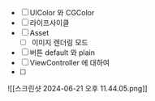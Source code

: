 - [ ] UIColor 와 CGColor
- [ ] 라이프사이클
- [ ] Asset 
	- [ ] 이미지 렌더링 모드
- [ ] 버튼 default 와 plain
- [ ] ViewController 에 대하여
- [ ] 
![[스크린샷 2024-06-21 오후 11.44.05.png]]